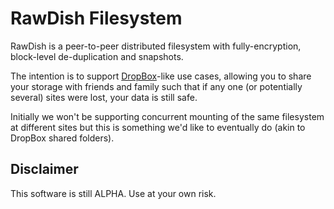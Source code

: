 RawDish Filesystem
==================

RawDish is a peer-to-peer distributed filesystem with fully-encryption, block-level de-duplication and snapshots.

The intention is to support [DropBox](http://www.dropbox.com)-like use cases, allowing you to share your storage with friends and family such that if any one (or potentially several) sites were lost, your data is still safe.

Initially we won't be supporting concurrent mounting of the same filesystem at different sites but this is something we'd like to eventually do (akin to DropBox shared folders).

Disclaimer
----------

This software is still ALPHA. Use at your own risk. 
